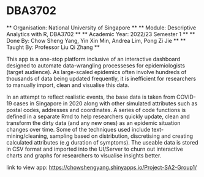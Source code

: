 # DBA3702
** Organisation: National University of Singapore **
** Module: Descriptive Analytics with R, DBA3702 **
** Academic Year: 2022/23 Semester 1 **
** Done By: Chow Sheng Yang, Yin Xin Min, Andrea Lim, Pong Zi Jie **
** Taught By: Professor Liu Qi Zhang **

This app is a one-stop platform inclusive of an interactive dashboard designed to automate data-wrangling processeses for epidemiologists (target audience). As large-scaled epidemics often involve hundreds of thousands of data being updated frequently, it is inefficient for researchers to manually import, clean and visualise this data. 

In an attempt to reflect realistic events, the base data is taken from COVID-19 cases in Singapore in 2020 along with other simulated attributes such as postal codes, addresses and coordinates. A series of code functions is defined in a separate Rmd to help researchers quickly update, clean and transform the dirty data (and any new ones) as an epidemic situation changes over time. Some of the techniques used include text-mining/cleaning, sampling based on distribution, discretising and creating calculated attributes (e.g duration of symptoms). The useable data is stored in CSV format and imported into the UI/Server to churn out interactive charts and graphs for researchers to visualise insights better.


link to view app: https://chowshengyang.shinyapps.io/Project-SA2-Group1/
